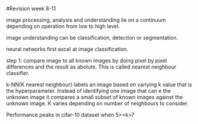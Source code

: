 #Revision week 8-11

image processing, analysis and understanding lie on a continuum depending on operation from low to high level.

image understanding can be classification, detection or segmentation.

neural networks first excel at image classification.

step 1: compare image to all known images by doing pixel by pixel differences and the result as abolute. This is called nearest neighbour classifier.

k-NN(K nearest neighbour) labels an image based on variying k value that is the hyperparameter. Instead of identifying one image that can e the unknown image it compares a small subset of known images against the unknown image.  K varies depending on number of neighbours to consider.

Performance peaks in cifar-10 dataset when 5>=k>7
